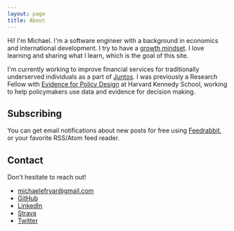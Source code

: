 ```yaml
---
layout: page
title: About
---
```


Hi! I'm Michael. I'm a software engineer with a background in economics and
international development.  I try to have a [growth
mindset](https://hbr.org/2016/01/what-having-a-growth-mindset-actually-means).
I love learning and sharing what I learn, which is the goal of this site.

I'm currently working to improve financial services for traditionally
underserved individuals as a part of [Juntos](https://juntosglobal.com/about/).
I was previously a Research Fellow with [Evidence for Policy
Design](https://epod.cid.harvard.edu/) at Harvard Kennedy School, working to
help policymakers use data and evidence for decision making.

## Subscribing
You can get email notifications about new posts for free using
[Feedrabbit](https://feedrabbit.com/), or your favorite RSS/Atom feed reader.

## Contact

Don't hesitate to reach out!
 - [michaelefryar@gmail.com](mailto:michaelefryar@gmail.com)
 - [GitHub](https://github.com/mefryar)
 - [LinkedIn](https://www.linkedin.com/in/fryar/)
 - [Strava](https://www.strava.com/athletes/mefryar)
 - [Twitter](http://twitter.com/mefryar)
